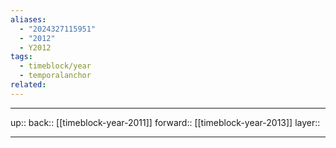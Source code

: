 ```yaml
---
aliases:
  - "2024327115951"
  - "2012"
  - Y2012
tags:
  - timeblock/year
  - temporalanchor
related:
---
```




***

up:: 
back:: [[timeblock-year-2011]]
forward:: [[timeblock-year-2013]]
layer:: 

***

